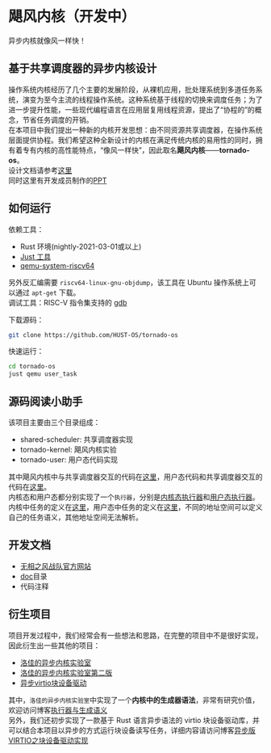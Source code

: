 # 飓风内核（开发中）
异步内核就像风一样快！  

## 基于共享调度器的异步内核设计
操作系统内核经历了几个主要的发展阶段，从裸机应用，批处理系统到多道任务系统，演变为至今主流的线程操作系统。这种系统基于线程的切换来调度任务；为了进一步提升性能，一些现代编程语言在应用层复用线程资源，提出了“协程的”的概念，节省任务调度的开销。  
在本项目中我们提出一种新的内核开发思想：由不同资源共享调度器，在操作系统层面提供协程。我们希望这种全新设计的内核在满足传统内核的易用性的同时，拥有着专有内核的高性能特点，“像风一样快”，因此取名**飓风内核**——**tornado-os**。  
设计文档请参考[这里](https://qf.rs/2021/04/23/%E5%BC%82%E6%AD%A5%E5%86%85%E6%A0%B8%E7%9A%84%E8%AE%BE%E8%AE%A1%E4%B8%8E%E5%AE%9E%E7%8E%B0.html)  
同时这里有开发成员制作的[PPT](doc/shared_scheduler_based_async_kernel_design.pdf)
## 如何运行
依赖工具：  
+ Rust 环境(nightly-2021-03-01或以上)
+ [Just 工具](https://github.com/casey/just)
+ [qemu-system-riscv64](https://github.com/qemu/qemu)

另外反汇编需要 `riscv64-linux-gnu-objdump`，该工具在 Ubuntu 操作系统上可以通过 `apt-get` 下载。  
调试工具：RISC-V 指令集支持的 [gdb](https://mirrors.tuna.tsinghua.edu.cn/gnu/gdb/?C=M&O=D)  

下载源码：  
```bash
git clone https://github.com/HUST-OS/tornado-os
```

快速运行：  
```bash
cd tornado-os
just qemu user_task
```

## 源码阅读小助手
该项目主要由三个目录组成：  
+ shared-scheduler: 共享调度器实现
+ tornado-kernel: 飓风内核实验
+ tornado-user: 用户态代码实现

其中飓风内核中与共享调度器交互的代码在[这里](tornado-kernel/src/task/shared.rs)，用户态代码和共享调度器交互的代码在[这里](tornado-user/src/task/shared.rs)。  
内核态和用户态都分别实现了一个`执行器`，分别是[内核态执行器](tornado-kernel/src/task/executor.rs)和[用户态执行器](tornado-user/src/task/shared.rs)。  
内核中任务的定义在[这里](tornado-kernel/src/task/kernel_task.rs)，用户态中任务的定义在[这里](tornado-user/src/task/user_task.rs)，不同的地址空间可以定义自己的任务语义，其他地址空间无法解析。  

## 开发文档
+ [无相之风战队官方网站](https://qf.rs/)
+ [doc](doc)目录
+ 代码注释

## 衍生项目
项目开发过程中，我们经常会有一些想法和思路，在完整的项目中不是很好实现，因此衍生出一些其他的项目：  
+ [洛佳的异步内核实验室](https://github.com/HUST-OS/luojia-os-labs)
+ [洛佳的异步内核实验室第二版](https://github.com/HUST-OS/luojia-os-labs-v2)
+ [异步virtio块设备驱动](https://github.com/HUST-OS/async-virtio-driver)

其中，`洛佳的异步内核实验室`中实现了一个**内核中的生成器语法**，非常有研究价值，欢迎访问博客[执行器与生成语义](https://qf.rs/2021/05/01/%E6%89%A7%E8%A1%8C%E5%99%A8%E4%B8%8E%E7%94%9F%E6%88%90%E8%AF%AD%E4%B9%89.html)  
另外，我们还初步实现了一款基于 Rust 语言异步语法的 virtio 块设备驱动库，并可以结合本项目以异步的方式运行块设备读写任务，详细内容请访问博客[异步版VIRTIO之块设备驱动实现](https://qf.rs/2021/05/26/%E5%BC%82%E6%AD%A5%E7%89%88virtio%E5%9D%97%E8%AE%BE%E5%A4%87%E9%A9%B1%E5%8A%A8%E5%AE%9E%E7%8E%B0.html)  

